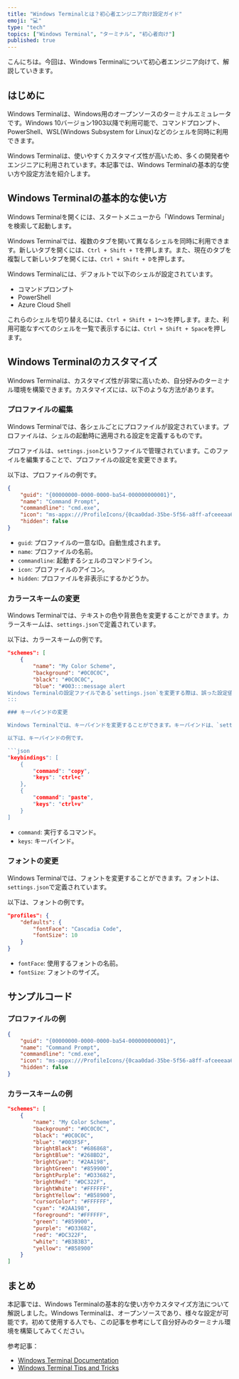 ```yaml
---
title: "Windows Terminalとは？初心者エンジニア向け設定ガイド"
emoji: "💻"
type: "tech"
topics: ["Windows Terminal", "ターミナル", "初心者向け"]
published: true
---
```


こんにちは。今回は、Windows Terminalについて初心者エンジニア向けて、解説していきます。

## はじめに

Windows Terminalは、Windows用のオープンソースのターミナルエミュレータです。Windows 10バージョン1903以降で利用可能で、コマンドプロンプト、PowerShell、WSL(Windows Subsystem for Linux)などのシェルを同時に利用できます。

Windows Terminalは、使いやすくカスタマイズ性が高いため、多くの開発者やエンジニアに利用されています。本記事では、Windows Terminalの基本的な使い方や設定方法を紹介します。

## Windows Terminalの基本的な使い方

Windows Terminalを開くには、スタートメニューから「Windows Terminal」を検索して起動します。

Windows Terminalでは、複数のタブを開いて異なるシェルを同時に利用できます。新しいタブを開くには、`Ctrl + Shift + T`を押します。また、現在のタブを複製して新しいタブを開くには、`Ctrl + Shift + D`を押します。

Windows Terminalには、デフォルトで以下のシェルが設定されています。

- コマンドプロンプト
- PowerShell
- Azure Cloud Shell

これらのシェルを切り替えるには、`Ctrl + Shift + 1`〜`3`を押します。また、利用可能なすべてのシェルを一覧で表示するには、`Ctrl + Shift + Space`を押します。

## Windows Terminalのカスタマイズ

Windows Terminalは、カスタマイズ性が非常に高いため、自分好みのターミナル環境を構築できます。カスタマイズには、以下のような方法があります。

### プロファイルの編集

Windows Terminalでは、各シェルごとにプロファイルが設定されています。プロファイルは、シェルの起動時に適用される設定を定義するものです。

プロファイルは、`settings.json`というファイルで管理されています。このファイルを編集することで、プロファイルの設定を変更できます。

以下は、プロファイルの例です。

```json
{
    "guid": "{00000000-0000-0000-ba54-000000000001}",
    "name": "Command Prompt",
    "commandline": "cmd.exe",
    "icon": "ms-appx:///ProfileIcons/{0caa0dad-35be-5f56-a8ff-afceeeaa6101}.png",
    "hidden": false
}
```

- `guid`: プロファイルの一意なID。自動生成されます。
- `name`: プロファイルの名前。
- `commandline`: 起動するシェルのコマンドライン。
- `icon`: プロファイルのアイコン。
- `hidden`: プロファイルを非表示にするかどうか。

### カラースキームの変更

Windows Terminalでは、テキストの色や背景色を変更することができます。カラースキームは、`settings.json`で定義されています。

以下は、カラースキームの例です。

```json
"schemes": [
    {
        "name": "My Color Scheme",
        "background": "#0C0C0C",
        "black": "#0C0C0C",
        "blue": "#003:::message alert
Windows Terminalの設定ファイルである`settings.json`を変更する際は、誤った設定値を入力しないように注意してください。誤った設定値を入力すると、Windows Terminalが正常に動作しなくなる場合があります。
:::

### キーバインドの変更

Windows Terminalでは、キーバインドを変更することができます。キーバインドは、`settings.json`で定義されています。

以下は、キーバインドの例です。

```json
"keybindings": [
    {
        "command": "copy",
        "keys": "ctrl+c"
    },
    {
        "command": "paste",
        "keys": "ctrl+v"
    }
]
```

- `command`: 実行するコマンド。
- `keys`: キーバインド。

### フォントの変更

Windows Terminalでは、フォントを変更することができます。フォントは、`settings.json`で定義されています。

以下は、フォントの例です。

```json
"profiles": {
    "defaults": {
        "fontFace": "Cascadia Code",
        "fontSize": 10
    }
}
```

- `fontFace`: 使用するフォントの名前。
- `fontSize`: フォントのサイズ。

## サンプルコード

### プロファイルの例

```json
{
    "guid": "{00000000-0000-0000-ba54-000000000001}",
    "name": "Command Prompt",
    "commandline": "cmd.exe",
    "icon": "ms-appx:///ProfileIcons/{0caa0dad-35be-5f56-a8ff-afceeeaa6101}.png",
    "hidden": false
}
```

### カラースキームの例

```json
"schemes": [
    {
        "name": "My Color Scheme",
        "background": "#0C0C0C",
        "black": "#0C0C0C",
        "blue": "#003F5F",
        "brightBlack": "#686868",
        "brightBlue": "#268BD2",
        "brightCyan": "#2AA198",
        "brightGreen": "#859900",
        "brightPurple": "#D33682",
        "brightRed": "#DC322F",
        "brightWhite": "#FFFFFF",
        "brightYellow": "#B58900",
        "cursorColor": "#FFFFFF",
        "cyan": "#2AA198",
        "foreground": "#FFFFFF",
        "green": "#859900",
        "purple": "#D33682",
        "red": "#DC322F",
        "white": "#B3B3B3",
        "yellow": "#B58900"
    }
]
```

## まとめ

本記事では、Windows Terminalの基本的な使い方やカスタマイズ方法について解説しました。Windows Terminalは、オープンソースであり、様々な設定が可能です。初めて使用する人でも、この記事を参考にして自分好みのターミナル環境を構築してみてください。

参考記事：
- [Windows Terminal Documentation](https://docs.microsoft.com/en-us/windows/terminal/)
- [Windows Terminal Tips and Tricks](https://devblogs.microsoft.com/commandline/windows-terminal-tips-and-tricks/)
